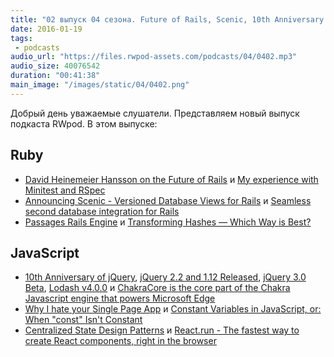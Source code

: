 ```yaml
---
title: "02 выпуск 04 сезона. Future of Rails, Scenic, 10th Anniversary of jQuery, ChakraCore, React.run и прочее"
date: 2016-01-19
tags:
 - podcasts
audio_url: "https://files.rwpod-assets.com/podcasts/04/0402.mp3"
audio_size: 40076542
duration: "00:41:38"
main_image: "/images/static/04/0402.png"
---
```


Добрый день уважаемые слушатели. Представляем новый выпуск подкаста RWpod. В этом выпуске:

## Ruby

 - [David Heinemeier Hansson on the Future of Rails](http://thepracticaldev.com/dhh-on-the-future-of-rails) и [My experience with Minitest and RSpec](http://tenderlovemaking.com/2015/01/23/my-experience-with-minitest-and-rspec.html)
 - [Announcing Scenic - Versioned Database Views for Rails](https://robots.thoughtbot.com/announcing-scenic--versioned-database-views-for-rails) и [Seamless second database integration for Rails](https://github.com/customink/secondbase)
 - [Passages Rails Engine](http://jakeyesbeck.com/2016/01/03/passages/) и [Transforming Hashes — Which Way is Best?](https://medium.com/@vincedevendra/transforming-hashes-which-way-is-best-8f2122577984)

## JavaScript

 - [10th Anniversary of jQuery](http://ejohn.org/blog/10th-anniversary-of-jquery/), [jQuery 2.2 and 1.12 Released](http://blog.jquery.com/2016/01/08/jquery-2-2-and-1-12-released/), [jQuery 3.0 Beta](http://blog.jquery.com/2016/01/14/jquery-3-0-beta-released/), [Lodash v4.0.0](https://github.com/lodash/lodash/releases/tag/4.0.0/) и [ChakraCore is the core part of the Chakra Javascript engine that powers Microsoft Edge](https://github.com/Microsoft/ChakraCore)
 - [Why I hate your Single Page App](https://medium.com/@stilkov/why-i-hate-your-single-page-app-f08bb4ff9134) и [Constant Variables in JavaScript, or: When "const" Isn't Constant](https://blog.mariusschulz.com/2015/12/31/constant-variables-in-javascript-or-when-const-isnt-constant)
 - [Centralized State Design Patterns](http://lucasmreis.github.io/blog/centralized-state-design-patterns/) и [React.run - The fastest way to create React components, right in the browser](http://www.react.run/VJizwkL_x/1)



